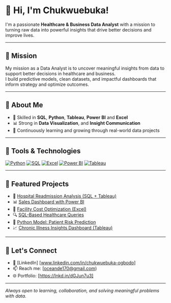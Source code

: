 # 👋 Hi, I'm Chukwuebuka!

I'm a passionate **Healthcare & Business Data Analyst** with a mission to turning raw data into powerful insights that drive better decisions and improve lives.

---

## 🎯 Mission

My mission as a Data Analyst is to uncover meaningful insights from data to support better decisions in healthcare and business.  
I build predictive models, clean datasets, and impactful dashboards that inform strategy and optimize outcomes.

---

## 📌 About Me

- 🧠 Skilled in **SQL**, **Python**, **Tableau**, **Power** **BI** and **Excel**
- 📊 Strong in **Data Visualization**, and **Insight Communication**
- 🚀 Continuously learning and growing through real-world data projects

---

## 🧰 Tools & Technologies

[![Python](https://img.shields.io/badge/-Python-3776AB?style=flat&logo=python&logoColor=white)](https://github.com/your-username/your-username/blob/main/python-projects.md)
[![SQL](https://img.shields.io/badge/-SQL-0A0A0A?style=flat&logo=postgresql&logoColor=white)](https://github.com/your-username/your-username/blob/main/sql-projects.md)
[![Excel](https://img.shields.io/badge/-Excel-217346?style=flat&logo=microsoft-excel&logoColor=white)](https://github.com/your-username/your-username/blob/main/excel-projects.md)
[![Power BI](https://img.shields.io/badge/-PowerBI-F2C811?style=flat&logo=powerbi&logoColor=black)](https://github.com/your-username/your-username/blob/main/powerbi-projects.md)
[![Tableau](https://img.shields.io/badge/-Tableau-E97627?style=flat&logo=tableau&logoColor=white)](https://github.com/your-username/your-username/blob/main/tableau-projects.md)

---

## 🚀 Featured Projects

- 🏥 [Hospital Readmission Analysis (SQL + Tableau)](https://github.com/your-username/hospital-readmission)
- 📊 [Sales Dashboard with Power BI](https://github.com/your-username/sales-dashboard-powerbi)
- 🧮 [Facility Cost Optimization (Excel)](https://github.com/your-username/facility-optimization-excel)
- 🔍 [SQL-Based Healthcare Queries](https://github.com/your-username/healthcare-sql-queries)
- 🐍 [Python Model: Patient Risk Prediction](https://github.com/your-username/patient-risk-model)
- 📈 [Chronic Illness Insights Dashboard (Tableau)](https://github.com/your-username/chronic-illness-tableau)


---

## 🤝 Let's Connect

- 💼 [LinkedIn] [www.linkedin.com/in/chukwuebuka-ogbodo]
- 📫 Reach me: [oceande170@gmail.com)
- 🌐 Portfolio:  [https://lnkd.in/dGJun7u3]

---

*Always open to learning, collaboration, and solving meaningful problems with data.*
